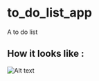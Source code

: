 # to_do_list_app
 A to do list
 
 
## How it looks like :

![Alt text](https://jonnnyportfolioimagebucket.s3-ap-southeast-2.amazonaws.com/Image/ToDoListFlutterDemo.gif "Game")
